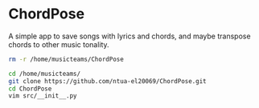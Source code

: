 # ChordPose
A simple app to save songs with lyrics and chords, and maybe transpose chords to other music tonality.

```bash
rm -r /home/musicteams/ChordPose
```
```bash
cd /home/musicteams/
git clone https://github.com/ntua-el20069/ChordPose.git
cd ChordPose
vim src/__init__.py
```
